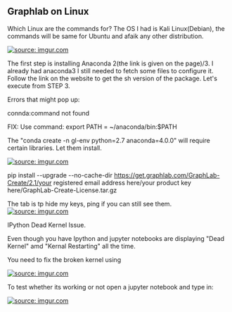 ## Graphlab on Linux

Which Linux are the commands for?
The OS I had is Kali Linux(Debian), the commands will be same for Ubuntu and afaik any other distribution.

<a href="http://imgur.com/oXGlZbf"><img src="http://i.imgur.com/oXGlZbf.png" title="source: imgur.com" /></a>

The first step is installing Anaconda 2(the link is given on the page)/3. I already had anaconda3 I still needed to fetch
some files to configure it. Follow the link on the website to get the sh version of the package.
 Let's execute from STEP 3.

Errors that might pop up: 

connda:command not found

FIX: Use command: export PATH = ~/anaconda/bin:$PATH

The "conda create -n gl-env python=2.7 anaconda=4.0.0" will require certain libraries. Let them install.

<a href="http://imgur.com/9JhRlhv"><img src="http://i.imgur.com/9JhRlhv.png" title="source: imgur.com" /></a>


pip install --upgrade --no-cache-dir https://get.graphlab.com/GraphLab-Create/2.1/your registered email address here/your product key here/GraphLab-Create-License.tar.gz

The tab is tp hide my keys, ping if you can still see them.
<a href="http://imgur.com/ePDHmGc"><img src="http://i.imgur.com/ePDHmGc.png" title="source: imgur.com" /></a>

IPython Dead Kernel Issue.

Even though you have Ipython and jupyter notebooks are displaying "Dead Kernel" amd "Kernal Restarting" all the time. 

You need to fix the broken kernel using 

<a href="http://imgur.com/c6UiCZO"><img src="http://i.imgur.com/c6UiCZO.png" title="source: imgur.com" /></a>

To test whether its working or not open a jupyter notebook and type in:

<a href="http://imgur.com/m1yzk03"><img src="http://i.imgur.com/m1yzk03.png" title="source: imgur.com" /></a>
